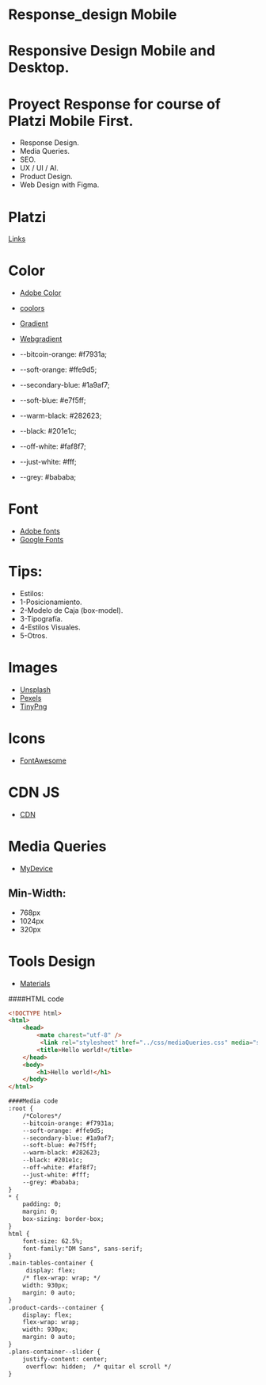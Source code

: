 # Response_design Mobile
# Responsive Design Mobile and Desktop.

# Proyect Response for course of Platzi Mobile First. 
- Response Design.
- Media Queries.
- SEO.
- UX / UI / AI. 
- Product Design.
- Web Design with Figma.

# Platzi 
[Links](https://platzi.com/home)

# Color
- [Adobe Color](https://color.adobe.com/es/create/color-wheel)
- [coolors](https://coolors.co/)
- [Gradient](https://mycolor.space/gradient3)
- [Webgradient](https://webgradients.com/)

- --bitcoin-orange: #f7931a;
- --soft-orange: #ffe9d5;
- --secondary-blue: #1a9af7;
- --soft-blue: #e7f5ff;
- --warm-black: #282623;
- --black: #201e1c;
- --off-white: #faf8f7;
- --just-white: #fff;
- --grey: #bababa;


# Font
- [Adobe fonts](https://fonts.adobe.com/)
- [Google Fonts](https://fonts.google.com/)

# Tips: 
- Estilos:
- 1-Posicionamiento.
- 2-Modelo de Caja (box-model).
- 3-Tipografía.
- 4-Estilos Visuales.
- 5-Otros.

# Images
- [Unsplash](https://unsplash.com/)
- [Pexels](https://www.pexels.com/)
- [TinyPng](https://tinypng.com/)

# Icons
- [FontAwesome](https://fontawesome.com/icons?d=gallery&p=2)

# CDN JS
- [CDN](https://cdnjs.com/)

# Media Queries
- [MyDevice](https://www.mydevice.io/#compare-devices)
## Min-Width:
- 768px
- 1024px
- 320px

# Tools Design
- [Materials](https://material.io/)


####HTML code
```html
<!DOCTYPE html>
<html>
    <head>
        <mate charest="utf-8" />
         <link rel="stylesheet" href="../css/mediaQueries.css" media="screen and (min-width: 930px)">
        <title>Hello world!</title>
    </head>
    <body>
        <h1>Hello world!</h1>
    </body>
</html>

####Media code
:root {
    /*Colores*/
    --bitcoin-orange: #f7931a;
    --soft-orange: #ffe9d5;
    --secondary-blue: #1a9af7;
    --soft-blue: #e7f5ff;
    --warm-black: #282623;
    --black: #201e1c;
    --off-white: #faf8f7;
    --just-white: #fff;
    --grey: #bababa;
}
* {
    padding: 0;
    margin: 0;
    box-sizing: border-box;
}
html {
    font-size: 62.5%;
    font-family:"DM Sans", sans-serif;
}
.main-tables-container {
     display: flex; 
    /* flex-wrap: wrap; */
    width: 930px;
    margin: 0 auto;
}
.product-cards--container {
    display: flex;
    flex-wrap: wrap;
    width: 930px;
    margin: 0 auto;
}
.plans-container--slider {
    justify-content: center;
     overflow: hidden;  /* quitar el scroll */
}
